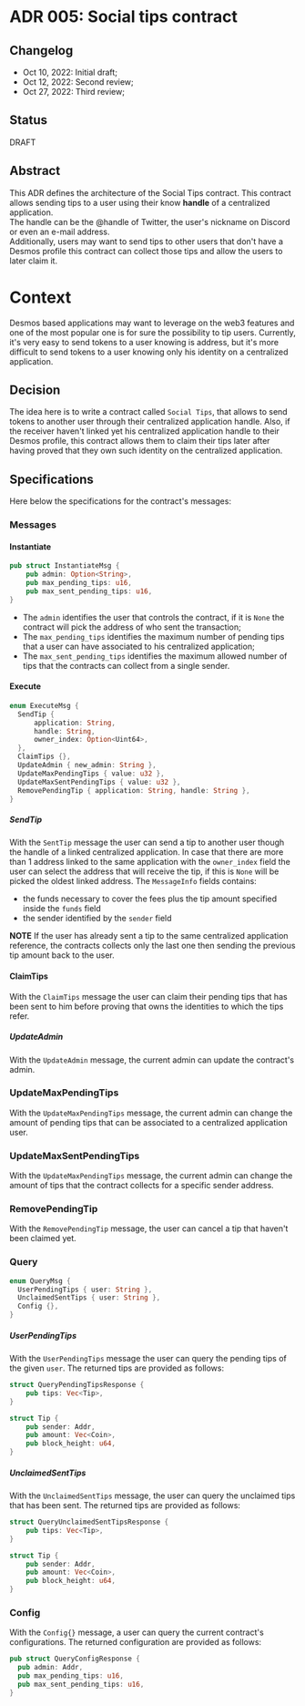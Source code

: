 # ADR 005: Social tips contract

## Changelog

- Oct 10, 2022: Initial draft;
- Oct 12, 2022: Second review;
- Oct 27, 2022: Third review;

## Status
DRAFT

## Abstract
This ADR defines the architecture of the Social Tips contract. This contract allows sending tips to a user
using their know **handle** of a centralized application.  
The handle can be the @handle of Twitter, the user's nickname on Discord or even an e-mail address.  
Additionally, users may want to send tips to other users that don't have a Desmos profile this contract
can collect those tips and allow the users to later claim it.

# Context
Desmos based applications may want to leverage on the web3 features and one of the most popular one is for sure
the possibility to tip users. Currently, it's very easy to send tokens to a user knowing is address,
but it's more difficult to send tokens to a user knowing only his identity on a centralized application.

## Decision
The idea here is to write a contract called `Social Tips`, that allows to send tokens to another user 
through their centralized application handle. Also, if the receiver haven't linked yet his 
centralized application handle to their Desmos profile, this contract allows them to claim their tips later after having
proved that they own such identity on the centralized application.

## Specifications
Here below the specifications for the contract's messages:

### Messages

#### Instantiate
```rust
pub struct InstantiateMsg {
    pub admin: Option<String>,
    pub max_pending_tips: u16,
    pub max_sent_pending_tips: u16,
}
```

* The `admin` identifies the user that controls the contract, if it is `None` the contract will pick the address of who sent the transaction;
* The `max_pending_tips` identifies the maximum number of pending tips that a user can have associated to his centralized application;
* The `max_sent_pending_tips` identifies the maximum allowed number of tips that the contracts can collect from a single sender.

#### Execute
```rust
enum ExecuteMsg {
  SendTip {
      application: String,
      handle: String,
      owner_index: Option<Uint64>,
  },
  ClaimTips {},
  UpdateAdmin { new_admin: String },
  UpdateMaxPendingTips { value: u32 },
  UpdateMaxSentPendingTips { value: u32 },
  RemovePendingTip { application: String, handle: String },
}
```

##### SendTip
With the `SentTip` message the user can send a tip to another user though the handle of a linked centralized application.
In case that there are more than 1 address linked to the same application with the `owner_index` field the user
can select the address that will receive the tip, if this is `None` will be picked the oldest linked address.
The `MessageInfo` fields contains:
* the funds necessary to cover the fees plus the tip amount specified inside the `funds` field
* the sender identified by the `sender` field

**NOTE** If the user has already sent a tip to the same centralized application reference, the contracts collects
only the last one then sending the previous tip amount back to the user.

#### ClaimTips
With the `ClaimTips` message the user can claim their pending tips that has been sent to him before proving that
owns the identities to which the tips refer.

##### UpdateAdmin
With the `UpdateAdmin` message, the current admin can update the contract's admin.

### UpdateMaxPendingTips
With the `UpdateMaxPendingTips` message, the current admin can change the amount of pending tips that
can be associated to a centralized application user.

### UpdateMaxSentPendingTips
With the `UpdateMaxPendingTips` message, the current admin can change the amount of tips that
the contract collects for a specific sender address.

### RemovePendingTip
With the `RemovePendingTip` message, the user can cancel a tip that haven't been claimed yet.

### Query
```rust
enum QueryMsg {
  UserPendingTips { user: String }, 
  UnclaimedSentTips { user: String },
  Config {},  
}
```

##### UserPendingTips
With the `UserPendingTips` message the user can query the pending tips of the given `user`.
The returned tips are provided as follows:
```rust
struct QueryPendingTipsResponse {
    pub tips: Vec<Tip>,
}

struct Tip {
    pub sender: Addr,
    pub amount: Vec<Coin>,
    pub block_height: u64,
}
```

##### UnclaimedSentTips
With the `UnclaimedSentTips` message, the user can query the unclaimed tips that has been sent.
The returned tips are provided as follows:
```rust
struct QueryUnclaimedSentTipsResponse {
    pub tips: Vec<Tip>,
}

struct Tip {
    pub sender: Addr,
    pub amount: Vec<Coin>,
    pub block_height: u64,
}
```

### Config
With the  `Config{}` message, a user can query the current contract's configurations.
The returned configuration are provided as follows:
```rust
pub struct QueryConfigResponse {
  pub admin: Addr,
  pub max_pending_tips: u16,
  pub max_sent_pending_tips: u16,
}
```